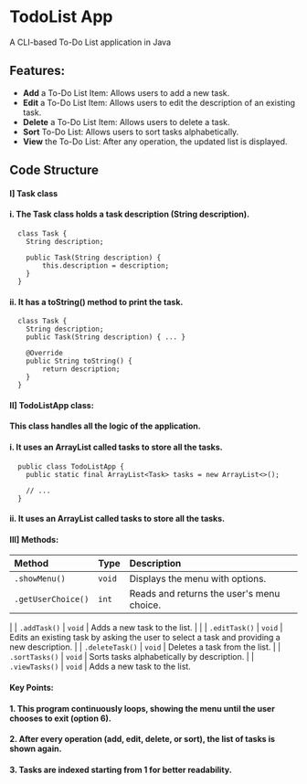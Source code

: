 
# TodoList App

A CLI-based To-Do List application in Java


## Features:

 - **Add** a To-Do List Item: Allows users to add a new task.
 - **Edit** a To-Do List Item: Allows users to edit the description of an existing task.
 - **Delete** a To-Do List Item: Allows users to delete a task.
 - **Sort** To-Do List: Allows users to sort tasks alphabetically.
 - **View** the To-Do List: After any operation, the updated list is displayed.


## Code Structure

#### I] Task class
#### i. The Task class holds a task description (String description).

```http
  class Task { 
    String description;

    public Task(String description) {
        this.description = description;
    }
  }
```

#### ii. It has a toString() method to print the task.

```http
  class Task {
    String description;
    public Task(String description) { ... }

    @Override
    public String toString() {
        return description;
    }
  }
```

#### II] TodoListApp class:

#### This class handles all the logic of the application.
#### i. It uses an ArrayList called tasks to store all the tasks.


```http
  public class TodoListApp { 
    public static final ArrayList<Task> tasks = new ArrayList<>();

    // ...
  }
```

#### ii. It uses an ArrayList called tasks to store all the tasks.


#### III] Methods:

| Method | Type     | Description                |
| :-------- | :------- | :------------------------- |
| `.showMenu()` | `void` | Displays the menu with options.
 | `.getUserChoice()` | `int` | Reads and returns the user's menu choice.
 |
 | `.addTask()` | `void` | Adds a new task to the list.
|
 |
 | `.editTask()` | `void` | Edits an existing task by asking the user to select a task and providing a new description.
 |
 | `.deleteTask()` | `void` | Deletes a task from the list.
 |
 | `.sortTasks()` | `void` | Sorts tasks alphabetically by description.
 |
 | `.viewTasks()` | `void` | Adds a new task to the list.

#### Key Points:


#### 1. This program continuously loops, showing the menu until the user chooses to exit (option 6).
#### 2. After every operation (add, edit, delete, or sort), the list of tasks is shown again.
#### 3. Tasks are indexed starting from 1 for better readability.
